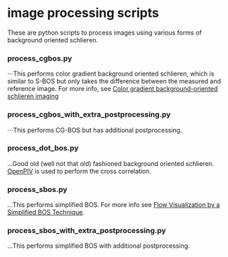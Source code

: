 image processing scripts
========================

These are python scripts to process images using various forms of background oriented schlieren.

### process_cgbos.py
⋅⋅⋅This performs color gradient background oriented schlieren, which is similar to S-BOS but only takes the difference between the measured and reference image.  For more info, see [Color gradient background-oriented schlieren imaging](https://www.researchgate.net/publication/303324452_Color_gradient_background-oriented_schlieren_imaging)
### process_cgbos_with_extra_postprocessing.py
⋅⋅⋅This performs CG-BOS but has additional postprocessing.
### process_dot_bos.py
...Good old (well not that old) fashioned background oriented schlieren.  [OpenPIV](http://www.openpiv.net/openpiv-python/) is used to perform the cross correlation.
### process_sbos.py
...This performs simplified BOS.  For more info see [Flow Visualization by a Simplified BOS Technique](https://www.researchgate.net/publication/268483453_Flow_Visualization_by_a_Simplified_BOS_Technique).
### process_sbos_with_extra_postprocessing.py
...This performs simplified BOS with additional postprocessing.

